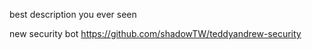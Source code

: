 best description you ever seen


new security bot  https://github.com/shadowTW/teddyandrew-security
